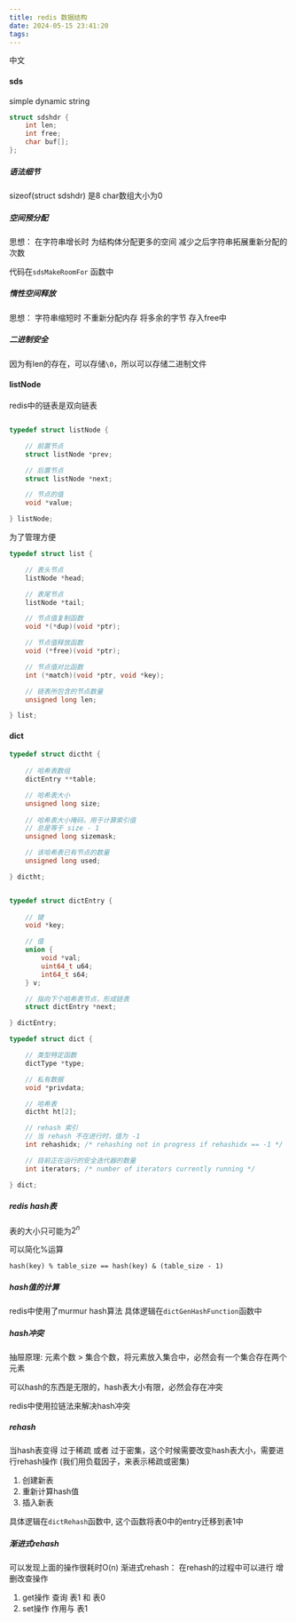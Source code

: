 ```yaml
---
title: redis 数据结构
date: 2024-05-15 23:41:20
tags:
---
```


中文


#### sds

simple dynamic string

```c++
struct sdshdr {
    int len; 
    int free;  
    char buf[];    
};
```

##### 语法细节

sizeof(struct sdshdr) 是8 char数组大小为0

##### 空间预分配

思想： 在字符串增长时 为结构体分配更多的空间 减少之后字符串拓展重新分配的次数

代码在`sdsMakeRoomFor` 函数中

##### 惰性空间释放

思想： 字符串缩短时 不重新分配内存 将多余的字节 存入free中


##### 二进制安全

因为有len的存在，可以存储`\0`，所以可以存储二进制文件


#### listNode

redis中的链表是双向链表

```c++

typedef struct listNode {

    // 前置节点
    struct listNode *prev;

    // 后置节点
    struct listNode *next;

    // 节点的值
    void *value;

} listNode;

```

为了管理方便

```c++
typedef struct list {

    // 表头节点
    listNode *head;

    // 表尾节点
    listNode *tail;

    // 节点值复制函数
    void *(*dup)(void *ptr);

    // 节点值释放函数
    void (*free)(void *ptr);

    // 节点值对比函数
    int (*match)(void *ptr, void *key);

    // 链表所包含的节点数量
    unsigned long len;

} list;
```



#### dict

```c++
typedef struct dictht {
    
    // 哈希表数组
    dictEntry **table;

    // 哈希表大小
    unsigned long size;
    
    // 哈希表大小掩码，用于计算索引值
    // 总是等于 size - 1
    unsigned long sizemask;

    // 该哈希表已有节点的数量
    unsigned long used;

} dictht;
```

```c++

typedef struct dictEntry {
    
    // 键
    void *key;

    // 值
    union {
        void *val;
        uint64_t u64;
        int64_t s64;
    } v;

    // 指向下个哈希表节点，形成链表
    struct dictEntry *next;

} dictEntry;
```

```c++
typedef struct dict {

    // 类型特定函数
    dictType *type;

    // 私有数据
    void *privdata;

    // 哈希表
    dictht ht[2];

    // rehash 索引
    // 当 rehash 不在进行时，值为 -1
    int rehashidx; /* rehashing not in progress if rehashidx == -1 */

    // 目前正在运行的安全迭代器的数量
    int iterators; /* number of iterators currently running */

} dict;
```

##### redis hash表

表的大小只可能为$2^n$

可以简化%运算

`hash(key) % table_size == hash(key) & (table_size - 1)`


##### hash值的计算

redis中使用了murmur hash算法
具体逻辑在`dictGenHashFunction`函数中


##### hash冲突

抽屉原理: 元素个数 > 集合个数，将元素放入集合中，必然会有一个集合存在两个元素

可以hash的东西是无限的，hash表大小有限，必然会存在冲突

redis中使用拉链法来解决hash冲突

##### rehash

当hash表变得 过于稀疏 或者 过于密集，这个时候需要改变hash表大小，需要进行rehash操作
(我们用负载因子，来表示稀疏或密集)

1. 创建新表
2. 重新计算hash值
3. 插入新表

具体逻辑在`dictRehash`函数中, 这个函数将表0中的entry迁移到表1中

##### 渐进式rehash

可以发现上面的操作很耗时O(n)
渐进式rehash： 在rehash的过程中可以进行 增删改查操作

1. get操作 查询 表1 和 表0
2. set操作 作用与 表1


